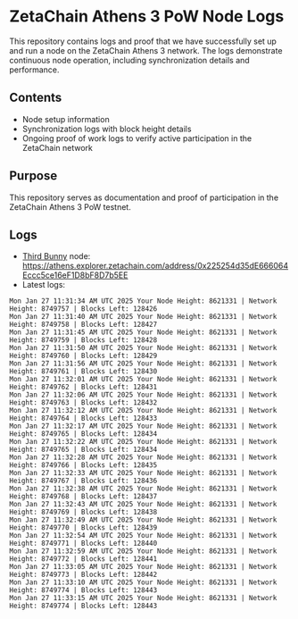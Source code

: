 # ZetaChain Athens 3 PoW Node Logs
This repository contains logs and proof that we have successfully set up and run a node on the ZetaChain Athens 3 network. The logs demonstrate continuous node operation, including synchronization details and performance.

## Contents
- Node setup information
- Synchronization logs with block height details
- Ongoing proof of work logs to verify active participation in the ZetaChain network

## Purpose
This repository serves as documentation and proof of participation in the ZetaChain Athens 3 PoW testnet.

## Logs

- [Third Bunny](https://thirdbunny.xyz/) node: https://athens.explorer.zetachain.com/address/0x225254d35dE666064Eccc5ce16eF1D8bF8D7b5EE
- Latest logs:
```
Mon Jan 27 11:31:34 AM UTC 2025 Your Node Height: 8621331 | Network Height: 8749757 | Blocks Left: 128426
Mon Jan 27 11:31:40 AM UTC 2025 Your Node Height: 8621331 | Network Height: 8749758 | Blocks Left: 128427
Mon Jan 27 11:31:45 AM UTC 2025 Your Node Height: 8621331 | Network Height: 8749759 | Blocks Left: 128428
Mon Jan 27 11:31:50 AM UTC 2025 Your Node Height: 8621331 | Network Height: 8749760 | Blocks Left: 128429
Mon Jan 27 11:31:56 AM UTC 2025 Your Node Height: 8621331 | Network Height: 8749761 | Blocks Left: 128430
Mon Jan 27 11:32:01 AM UTC 2025 Your Node Height: 8621331 | Network Height: 8749762 | Blocks Left: 128431
Mon Jan 27 11:32:06 AM UTC 2025 Your Node Height: 8621331 | Network Height: 8749763 | Blocks Left: 128432
Mon Jan 27 11:32:12 AM UTC 2025 Your Node Height: 8621331 | Network Height: 8749764 | Blocks Left: 128433
Mon Jan 27 11:32:17 AM UTC 2025 Your Node Height: 8621331 | Network Height: 8749765 | Blocks Left: 128434
Mon Jan 27 11:32:22 AM UTC 2025 Your Node Height: 8621331 | Network Height: 8749765 | Blocks Left: 128434
Mon Jan 27 11:32:28 AM UTC 2025 Your Node Height: 8621331 | Network Height: 8749766 | Blocks Left: 128435
Mon Jan 27 11:32:33 AM UTC 2025 Your Node Height: 8621331 | Network Height: 8749767 | Blocks Left: 128436
Mon Jan 27 11:32:38 AM UTC 2025 Your Node Height: 8621331 | Network Height: 8749768 | Blocks Left: 128437
Mon Jan 27 11:32:43 AM UTC 2025 Your Node Height: 8621331 | Network Height: 8749769 | Blocks Left: 128438
Mon Jan 27 11:32:49 AM UTC 2025 Your Node Height: 8621331 | Network Height: 8749770 | Blocks Left: 128439
Mon Jan 27 11:32:54 AM UTC 2025 Your Node Height: 8621331 | Network Height: 8749771 | Blocks Left: 128440
Mon Jan 27 11:32:59 AM UTC 2025 Your Node Height: 8621331 | Network Height: 8749772 | Blocks Left: 128441
Mon Jan 27 11:33:05 AM UTC 2025 Your Node Height: 8621331 | Network Height: 8749773 | Blocks Left: 128442
Mon Jan 27 11:33:10 AM UTC 2025 Your Node Height: 8621331 | Network Height: 8749774 | Blocks Left: 128443
Mon Jan 27 11:33:15 AM UTC 2025 Your Node Height: 8621331 | Network Height: 8749774 | Blocks Left: 128443
```
